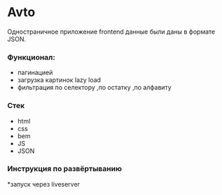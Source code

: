 # Avto
Одностраничное приложение frontend данные были даны в формате JSON.
### Функционал:

* пагинацией
* загрузка картинок lazy load
* фильтрация по селектору ,по остатку ,по алфавиту

### Стек
* html
* css
* bem
* JS
* JSON

### Инструкция по развёртыванию
 *запуск через liveserver
